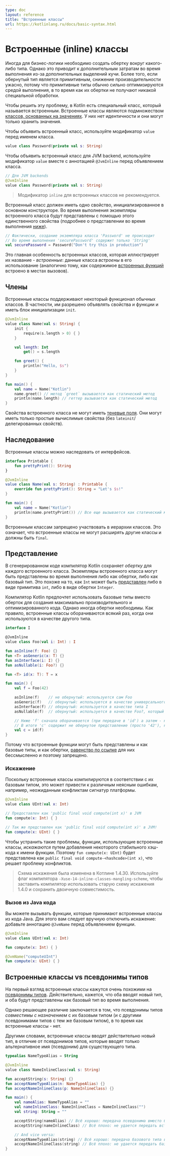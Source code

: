 ```yaml
---
type: doc
layout: reference
title: "Встроенные классы"
url: https://kotlinlang.ru/docs/basic-syntax.html
---
```


<!-- При переводе статьи оригинальная версия была от 05 May 2021 -->

<!-- Inline classes -->
# Встроенные (inline) классы

<!-- Sometimes it is necessary for business logic to create a wrapper around some type. However, it introduces runtime 
overhead due to additional heap allocations. Moreover, if the wrapped type is primitive, the performance hit is terrible, 
because primitive types are usually heavily optimized by the runtime, while their wrappers don't get any special treatment. -->
Иногда для бизнес-логики необходимо создать обертку вокруг какого-либо типа. Однако это приводит к дополнительным
затратам во время выполнения из-за дополнительных выделений кучи. Более того, если обернутый тип является примитивным,
снижение производительности ужасно, потому что примитивные типы обычно сильно оптимизируются средой выполнения, в то
время как их обертки не получают никакой специальной обработки.

<!-- To solve such issues, Kotlin introduces a special kind of class called an _inline class_. 
Inline classes are a subset of [value-based classes](https://github.com/Kotlin/KEEP/blob/master/notes/value-classes.md). They don't have an identity and can only hold values. -->
Чтобы решить эту проблему, в Kotlin есть специальный класс, который называется встроенным. Встроенные классы являются
подмножеством [классов, основанных на значениях](https://github.com/Kotlin/KEEP/blob/master/notes/value-classes.md). У
них нет идентичности и они могут только хранить значения.

<!-- To declare an inline class, use the `value` modifier before the name of the class: -->
Чтобы объявить встроенный класс, используйте модификатор `value` перед именем класса.

```kotlin
value class Password(private val s: String)
```

<!-- To declare an inline class for the JVM backend, use the `value` modifier along with the `@JvmInline` annotation before the class declaration: -->
Чтобы объявить встроенный класс для JVM backend, используйте модификатор `value` вместе с аннотацией
`@JvmInline` перед объявлением класса.

```kotlin
// Для JVM backends
@JvmInline
value class Password(private val s: String)
```

<!-- > The `inline` modifier for inline classes is deprecated. -->
> Модификатор `inline` для встроенных классов не рекомендуется.

<!-- An inline class must have a single property initialized in the primary constructor. At runtime, instances of the inline 
class will be represented using this single property (see details about runtime representation [below](#representation)): -->
Встроенный класс должен иметь одно свойство, инициализированное в основном конструкторе. Во время выполнения экземпляры
встроенного класса будут представлены с помощью этого единственного свойства (подробнее о представлении во время
выполнения [ниже](#representation)).

```kotlin
// Фактически, создание экземпляра класса 'Password' не происходит
// Во время выполнения 'securePassword' содержит только 'String'
val securePassword = Password("Don't try this in production") 
```

<!-- This is the main feature of inline classes, which inspired the name *inline*: data of the class is *inlined* into its 
usages (similar to how content of [inline functions](inline-functions.md) is inlined to call sites). -->
Это главная особенность встроенных классов, которая иллюстрирует их название - *встроенные*: данные класса *встроены* в
его использование (аналогично тому, как содержимое [встроенных функций](inline-functions.html) встроено в местах вызовов).

<a name="members"></a>
<!-- ## Members -->
## Члены

<!-- Inline classes support some functionality of regular classes. In particular, they are allowed to declare properties and 
functions, and have the `init` block: -->
Встроенные классы поддерживают некоторый функционал обычных классов. В частности, им разрешено объявлять свойства и
функции и иметь блок инициализации `init`.

```kotlin
@JvmInline
value class Name(val s: String) {
    init {
        require(s.length > 0) { }
    }

    val length: Int
        get() = s.length

    fun greet() {
        println("Hello, $s")
    }
}

fun main() {
    val name = Name("Kotlin")
    name.greet() // метод `greet` вызывается как статический метод
    println(name.length) // геттер вызывается как статический метод
}
```

<!-- Inline class properties cannot have [backing fields](properties.md#backing-fields). They can only have simple computable 
properties (no `lateinit`/delegated properties). -->
Свойства встроенного класса не могут иметь [теневые поля](properties.html#backing-fields). Они могут иметь только
простые вычислимые свойства (без `lateinit`/делегированных свойств).

<a name="inheritance"></a>
<!-- ## Inheritance -->
## Наследование

<!-- Inline classes are allowed to inherit from interfaces: -->
Встроенные классы можно наследовать от интерфейсов.

```kotlin
interface Printable {
    fun prettyPrint(): String
}

@JvmInline
value class Name(val s: String) : Printable {
    override fun prettyPrint(): String = "Let's $s!"
}

fun main() {
    val name = Name("Kotlin")
    println(name.prettyPrint()) // Все еще вызывается как статический метод
}
```

<!-- It is forbidden for inline classes to participate in a class hierarchy. This means that inline classes cannot extend 
other classes and must be `final`. -->
Встроенным классам запрещено участвовать в иерархии классов. Это означает, что встроенные классы не могут расширять
другие классы и должны быть `final`.

<a name="representation"></a>
<!-- ## Representation -->
## Представление

<!-- In generated code, the Kotlin compiler keeps a *wrapper* for each inline class. Inline class instances can be represented 
at runtime either as wrappers or as the underlying type. This is similar to how `Int` can be 
[represented](basic-types.md#numbers-representation-on-the-jvm) either as a primitive `int` or as the wrapper `Integer`. -->
В сгенерированном коде компилятор Kotlin сохраняет *обертку* для каждого встроенного класса. Экземпляры встроенного
класса могут быть представлены во время выполнения либо как обертки, либо как базовый тип. Это похоже на то, как `Int`
может быть [представлен](basic-types.html#numbers-representation-on-the-jvm) либо в виде примитива `int`, либо в виде
обертки `Integer`.

<!-- The Kotlin compiler will prefer using underlying types instead of wrappers to produce the most performant and optimized code. 
However, sometimes it is necessary to keep wrappers around. As a rule of thumb, inline classes are boxed whenever they 
are used as another type. -->
Компилятор Kotlin предпочтет использовать базовые типы вместо оберток для создания максимально производительного и
оптимизированного кода. Однако иногда обертки необходимы. Как правило, встроенные классы оборачиваются всякий раз, когда
они используются в качестве другого типа.

```kotlin
interface I

@JvmInline
value class Foo(val i: Int) : I

fun asInline(f: Foo) {}
fun <T> asGeneric(x: T) {}
fun asInterface(i: I) {}
fun asNullable(i: Foo?) {}

fun <T> id(x: T): T = x

fun main() {
    val f = Foo(42)

    asInline(f)    // не обернутый: используется сам Foo
    asGeneric(f)   // обернутый: используется в качестве универсального типа T
    asInterface(f) // обернутый: используется в качестве типа I
    asNullable(f)  // обернутый: используется в качестве Foo?, который отличается от Foo

    // Ниже 'f' сначала оборачивается (при передаче в 'id') а затем - нет (при возврате из 'id')
    // В итоге 'c' содержит не обернутое представление (просто '42'), как 'f'
    val c = id(f)  
}
```

<!-- Because inline classes may be represented both as the underlying value and as a wrapper, [referential equality](equality.md#referential-equality) 
is pointless for them and is therefore prohibited. -->
Потому что встроенные функции могут быть представлены и как базовые типы, и как обертки, [равенство по ссылке](equality.html#referential-equality)
для них бессмысленно и поэтому запрещено.

<a name="mangling"></a>
<!-- ### Mangling -->
### Искажение

<!-- Since inline classes are compiled to their underlying type, it may lead to various obscure errors, for example unexpected platform signature clashes: -->
Поскольку встроенные классы компилируются в соответствии с их базовым типом, это может привести к различным неясным
ошибкам, например, неожиданным конфликтам сигнатур платформы.

```kotlin
@JvmInline
value class UInt(val x: Int)

// Предоставлен как 'public final void compute(int x)' в JVM
fun compute(x: Int) { }

// Так же представлен как 'public final void compute(int x)' в JVM!
fun compute(x: UInt) { }
```

<!-- To mitigate such issues, functions using inline classes are *mangled* by adding some stable hashcode to the function name. 
Therefore, `fun compute(x: UInt)` will be represented as `public final void compute-<hashcode>(int x)`, which solves the clash problem. -->
Чтобы устранить такие проблемы, функции, использующие встроенные классы, *искажаются* путем добавления некоторого
стабильного хэш-кода к имени функции. Поэтому `fun compute(x: UInt)` будет представлена как
`public final void compute-<hashcode>(int x)`, что решает проблему конфликтов.

<!-- > The mangling scheme has been changed in Kotlin 1.4.30. 
> Use the `-Xuse-14-inline-classes-mangling-scheme` compiler flag to force the compiler to use the old 1.4.0 mangling scheme and preserve binary compatibility. -->
> Схема искажения была изменена в Котлине 1.4.30. Используйте флаг компилятора `-Xuse-14-inline-classes-mangling-scheme`,
> чтобы заставить компилятор использовать старую схему искажения 1.4.0 и сохранить двоичную совместимость.

<a name="calling-from-java-code"></a>
<!-- ### Calling from Java code -->
### Вызов из Java кода

<!-- You can call functions that accept inline classes from Java code. To do so, you should manually disable mangling:
add the `@JvmName` annotation before the function declaration: -->
Вы можете вызывать функции, которые принимают встроенные классы из кода Java. Для этого вам следует вручную отключить
искажение: добавьте аннотацию `@JvmName` перед объявлением функции.

```kotlin
@JvmInline
value class UInt(val x: Int)

fun compute(x: Int) { }

@JvmName("computeUInt")
fun compute(x: UInt) { }
```

<a name="inline-classes-vs-type-aliases"></a>
<!-- ## Inline classes vs type aliases -->
## Встроенные классы vs псевдонимы типов

<!-- At first sight, inline classes seem very similar to [type aliases](type-aliases.md). Indeed, both seem to introduce 
a new type and both will be represented as the underlying type at runtime. -->
На первый взгляд встроенные классы кажутся очень похожими на [псевдонимы типов](type-aliases.html). Действительно,
кажется, что оба вводят новый тип, и оба будут представлены как базовый тип во время выполнения.

<!-- However, the crucial difference is that type aliases are *assignment-compatible* with their underlying type (and with 
other type aliases with the same underlying type), while inline classes are not. -->
Однако решающее различие заключается в том, что псевдонимы типов *совместимы с назначением* с их базовым типом (и с
другими псевдонимами типов с тем же базовым типом), в то время как встроенные классы - нет.

<!-- In other words, inline classes introduce a truly _new_ type, contrary to type aliases which only introduce an alternative name 
(alias) for an existing type: -->
Другими словами, встроенные классы вводят действительно новый тип, в отличие от псевдонимов типов, которые вводят только
альтернативное имя (псевдоним) для существующего типа.

```kotlin
typealias NameTypeAlias = String

@JvmInline
value class NameInlineClass(val s: String)

fun acceptString(s: String) {}
fun acceptNameTypeAlias(n: NameTypeAlias) {}
fun acceptNameInlineClass(p: NameInlineClass) {}

fun main() {
    val nameAlias: NameTypeAlias = ""
    val nameInlineClass: NameInlineClass = NameInlineClass("")
    val string: String = ""

    acceptString(nameAlias) // Всё хорошо: передача псевдонима вместо базового типа
    acceptString(nameInlineClass) // Всё плохо: не удается передать встроенный класс вместо базового типа

    // And vice versa:
    acceptNameTypeAlias(string) // Всё хорошо: передача базового типа вместо псевдонима
    acceptNameInlineClass(string) // Всё плохо: не удается передать базовый тип вместо встроенного класса
}
```
